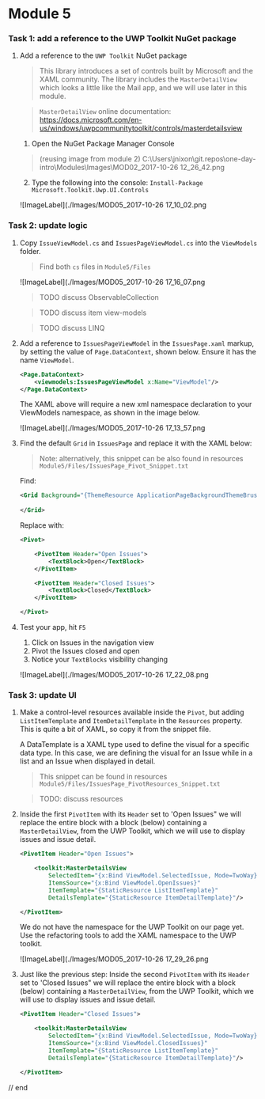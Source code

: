 # Module 5

### Task 1: add a reference to the UWP Toolkit NuGet package

1. Add a reference to the `UWP Toolkit` NuGet package 

    > This library introduces a set of controls built by Microsoft and the XAML community. The library includes the `MasterDetailView` which looks a little like the Mail app, and we will use later in this module. 

    > `MasterDetailView` online documentation: https://docs.microsoft.com/en-us/windows/uwpcommunitytoolkit/controls/masterdetailsview 

    1. Open the NuGet Package Manager Console
    
    > (reusing image from module 2) C:\Users\jnixon\git.repos\one-day-intro\Modules\Images\MOD02_2017-10-26 12_26_42.png

    2. Type the following into the console: `Install-Package Microsoft.Toolkit.Uwp.UI.Controls`

    ![ImageLabel](./Images/MOD05_2017-10-26 17_10_02.png

### Task 2: update logic

1. Copy `IssueViewModel.cs` and `IssuesPageViewModel.cs` into the `ViewModels` folder.

    > Find both `cs` files in `Module5/Files`

    ![ImageLabel](./Images/MOD05_2017-10-26 17_16_07.png

    > TODO discuss ObservableCollection

    > TODO discuss item view-models

    > TODO discuss LINQ

1. Add a reference to `IssuesPageViewModel` in the `IssuesPage.xaml` markup, by setting the value of `Page.DataContext`, shown below. Ensure it has the name `ViewModel`.

    ```xml
    <Page.DataContext>
        <viewmodels:IssuesPageViewModel x:Name="ViewModel"/>
    </Page.DataContext> 
    ```

    The XAML above will require a new xml namespace declaration to your ViewModels namespace, as shown in the image below.

    ![ImageLabel](./Images/MOD05_2017-10-26 17_13_57.png

1. Find the default `Grid` in `IssuesPage` and replace it with the XAML below:

    > Note: alternatively, this snippet can be also found in resources `Module5/Files/IssuesPage_Pivot_Snippet.txt`

    Find:  

    ```xml
    <Grid Background="{ThemeResource ApplicationPageBackgroundThemeBrush}">
      
    </Grid> 
    ```

    Replace with:

    ```xml
    <Pivot>

        <PivotItem Header="Open Issues">
            <TextBlock>Open</TextBlock>
        </PivotItem>

        <PivotItem Header="Closed Issues">
            <TextBlock>Closed</TextBlock>
        </PivotItem>

    </Pivot> 
    ```

1. Test your app, hit `F5`

    1. Click on Issues in the navigation view
    2. Pivot the Issues closed and open
    3. Notice your `TextBlocks` visibility changing

    ![ImageLabel](./Images/MOD05_2017-10-26 17_22_08.png

### Task 3: update UI

1. Make a control-level resources available inside the `Pivot`, but adding `ListItemTemplate` and `ItemDetailTemplate` in the `Resources` property. This is quite a bit of XAML, so copy it from the snippet file.

    A DataTemplate is a XAML type used to define the visual for a specific data type. In this case, we are defining the visual for an Issue while in a list and an Issue when displayed in detail. 

    > This snippet can be  found in resources `Module5/Files/IssuesPage_PivotResources_Snippet.txt`

    > TODO: discuss resources

1. Inside the first `PivotItem` with its `Header` set to 'Open Issues" we will replace the entire block with a block (below) containing a `MasterDetailView`, from the UWP Toolkit, which we will use to display issues and issue detail. 

    ```xml
    <PivotItem Header="Open Issues">

        <toolkit:MasterDetailsView
            SelectedItem="{x:Bind ViewModel.SelectedIssue, Mode=TwoWay}"
            ItemsSource="{x:Bind ViewModel.OpenIssues}" 
            ItemTemplate="{StaticResource ListItemTemplate}"
            DetailsTemplate="{StaticResource ItemDetailTemplate}"/>

    </PivotItem>
    ```

    We do not have the namespace for the UWP Toolkit on our page yet. Use the refactoring tools to add the XAML namespace to the UWP toolkit.

    ![ImageLabel](./Images/MOD05_2017-10-26 17_29_26.png

1. Just like the previous step: Inside the second `PivotItem` with its `Header` set to 'Closed Issues" we will replace the entire block with a block (below) containing a `MasterDetailView`, from the UWP Toolkit, which we will use to display issues and issue detail. 

    ```xml
    <PivotItem Header="Closed Issues">

        <toolkit:MasterDetailsView
            SelectedItem="{x:Bind ViewModel.SelectedIssue, Mode=TwoWay}"
            ItemsSource="{x:Bind ViewModel.ClosedIssues}" 
            ItemTemplate="{StaticResource ListItemTemplate}"
            DetailsTemplate="{StaticResource ItemDetailTemplate}"/>

    </PivotItem>
    ```

// end